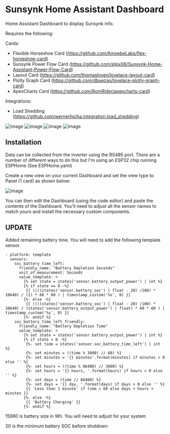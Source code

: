 # Sunsynk Home Assistant Dashboard
Home Assistant Dashboard to display Sunsynk info.

Requires the following: 

Cards:

 - Flexible Horseshoe Card (https://github.com/AmoebeLabs/flex-horseshoe-card)
 - Sunsynk Power Flow Card (https://github.com/slipx06/Sunsynk-Home-Assistant-Power-Flow-Card)
 - Layout Card (https://github.com/thomasloven/lovelace-layout-card)
 - Plotly Graph Card (https://github.com/dbuezas/lovelace-plotly-graph-card)
 - ApexCharts Card (https://github.com/RomRider/apexcharts-card)

Integrations:

 - Load Shedding (https://github.com/wernerhp/ha.integration.load_shedding)

![image](https://user-images.githubusercontent.com/7227275/235785537-78d97429-da96-45af-b761-ba20e2528a0a.png)
![image](https://user-images.githubusercontent.com/7227275/223529017-0702437a-d12e-475a-8695-b617d8da4d97.png)
![image](https://user-images.githubusercontent.com/7227275/223529206-a97324df-0985-49e2-b63c-47e610e4ca52.png)
![image](https://user-images.githubusercontent.com/7227275/223529352-679c13b3-08e3-45b9-a3d3-041002e7d9b0.png)

## Installation
Data can be collected from the inverter using the RS485 port. There are a number of different ways to do this but I'm using an ESP32 chip running ESPHome (See ESPHome.yaml)

Create a new view on your current Dashboard and set the view type to Panel (1 card) as shown below:

![image](https://user-images.githubusercontent.com/7227275/223527428-b4508e6c-cf2d-473a-b63c-ffad11d2630d.png)

You can then edit the Dashboard (using the code editor) and paste the contents of the Dashboard.
You'll need to adjust all the sensor names to match yours and install the necessary custom components. 

## UPDATE
Added remaining battery time. You will need to add the following template sensor

```
- platform: template
  sensors:      
    soc_battery_time_left:
      friendly_name: "Battery Depletion Seconds"
      unit_of_measurement: Seconds
      value_template: >
        {% set state = states('sensor.battery_output_power') | int %}
        {% if state == 0 -%}
         {{ ((((states('sensor.battery_soc') | float - 20) /100) * 10640) / (1) * 60 * 60 ) | timestamp_custom('%s', 0) }}
        {%- else -%}
         {{ ((((states('sensor.battery_soc') | float - 20) /100) * 10640) / (states('sensor.battery_output_power') | float) * 60 * 60 ) | timestamp_custom('%s', 0) }}
        {%- endif %}
    soc_battery_time_left_friendly:
      friendly_name: "Battery Depletion Time"
      value_template: >
        {% set state = states('sensor.battery_output_power') | int %}
        {% if state > 0 -%}
         {%- set time = states('sensor.soc_battery_time_left') | int %}
         {%- set minutes = ((time % 3600) // 60) %}
         {%- set minutes = '{} minutes'.format(minutes) if minutes > 0 else '' %}
         {%- set hours = ((time % 86400) // 3600) %}
         {%- set hours = '{} hours, '.format(hours) if hours > 0 else '' %}
         {%- set days = (time // 86400) %}
         {%- set days = '{} day, '.format(days) if days > 0 else '' %}
         {{ 'Less than 1 minute' if time < 60 else days + hours + minutes }}
        {%- else -%}
         {{ 'Battery Charging' }}
        {%- endif %}
```  

15960 is battery size in Wh. You will need to adjust for your system

20 is the minimum battery SOC before shutdown
